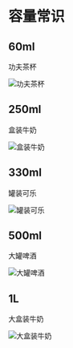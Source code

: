 # 容量常识

## 60ml

功夫茶杯

![功夫茶杯](../../asset/d545fca0-beaf-11eb-9134-5db802bfbb9c.jpg)

## 250ml

盒装牛奶

![盒装牛奶](../../asset/8c4d4d90-beb0-11eb-b1cd-1313bc112fd3.jpg)

## 330ml

罐装可乐

![罐装可乐](../../asset/e4811b40-beb0-11eb-80af-874ab9f070b5.jpg)

## 500ml

大罐啤酒

![大罐啤酒](../../asset/9475a980-beb1-11eb-8b0c-870c5dcec2ba.jpg)

## 1L

大盒装牛奶

![大盒装牛奶](../../asset/39997820-beb1-11eb-ba5e-65c8c993b411.jpg)
